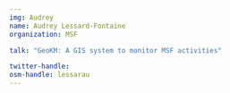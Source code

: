 ```yaml
---
img: Audrey
name: Audrey Lessard-Fontaine
organization: MSF

talk: "GeoKM: A GIS system to monitor MSF activities"

twitter-handle: 
osm-handle: lessarau
---
```

